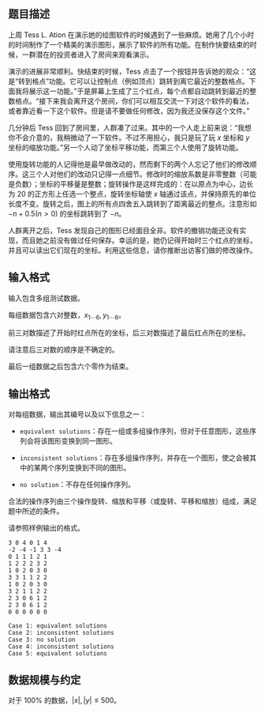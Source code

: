 ## 题目描述

上周 Tess L. Ation 在演示她的绘图软件的时候遇到了一些麻烦。她用了几个小时的时间制作了一个精美的演示图形，展示了软件的所有功能。在制作快要结束的时候，一群潜在的投资者进入了房间来观看演示。

演示的进展非常顺利。快结束的时候，Tess 点击了一个按钮并告诉她的观众：“这是“转到格点”功能。它可以让控制点（例如顶点）跳转到离它最近的整数格点。下面我将展示这一功能。”于是屏幕上生成了三个红点，每个点都自动跳转到最近的整数格点。“接下来我会离开这个房间，你们可以相互交流一下对这个软件的看法，或者靠近看一下这个软件。但是请不要做任何修改，因为我还没保存这个文件。”

几分钟后 Tess 回到了房间里，人群凑了过来。其中的一个人走上前来说：“我想你不会介意的，我稍微动了一下软件。不过不用担心，我只是玩了玩 $x$ 坐标和 $y$ 坐标的缩放功能。”另一个人动了坐标平移功能，而第三个人使用了旋转功能。

使用旋转功能的人记得他是最早做改动的，然而剩下的两个人忘记了他们的修改顺序。这三个人对他们的改动只记得一点细节。修改时的缩放系数是非零整数（可能是负数）；坐标的平移量是整数；旋转操作是这样完成的：在以原点为中心，边长为 $20$ 的正方形上任选一个整点，旋转坐标轴使 $x$ 轴通过该点，并保持原先的单位长度不变。旋转之后，图上的所有点四舍五入跳转到了距离最近的整点。注意形如 $-n + 0.5 (n > 0)$ 的坐标跳转到了 $-n$。

人群离开之后，Tess 发现自己的图形已经面目全非。软件的撤销功能还没有实现，而且她之前没有做过任何保存。幸运的是，她仍记得开始时三个红点的坐标，并且可以读出它们现在的坐标。利用这些信息，请你推断出访客们做的修改操作。

## 输入格式

输入包含多组测试数据。

每组数据包含六对整数，$x_{1\cdots 6}, y_{1\cdots 6}$。

前三对数描述了开始时红点所在的坐标，后三对数描述了最后红点所在的坐标。

请注意后三对数的顺序是不确定的。

最后一组数据之后包含六个零作为结束。

## 输出格式

对每组数据，输出其编号以及以下信息之一：

- `equivalent solutions`：存在一组或多组操作序列，但对于任意图形，这些序列会将该图形变换到同一图形。

- `inconsistent solutions`：存在多组操作序列，并存在一个图形，使之会被其中的某两个序列变换到不同的图形。

- `no solution`：不存在任何操作序列。

合法的操作序列由三个操作旋转、缩放和平移（或旋转、平移和缩放）组成，满足题中所述的条件。

请参照样例输出的格式。

```input1
3 0 4 0 1 4
-2 -4 -1 3 3 -4
0 1 1 1 2 1
1 2 2 2 3 2
1 0 2 0 3 0
3 3 1 1 2 2
1 0 2 0 3 0
3 2 1 1 2 2
2 3 0 6 1 2
2 3 0 6 1 2
0 0 0 0 0 0
```

```output1
Case 1: equivalent solutions
Case 2: inconsistent solutions
Case 3: no solution
Case 4: inconsistent solutions
Case 5: equivalent solutions
```

## 数据规模与约定

对于 $100\%$ 的数据，$|x|,|y|\leq 500$。